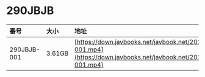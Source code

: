 # 290JBJB

| 番号 | 大小 | 地址 |
| :--- | :--- | :--- |
| 290JBJB-001 | 3.61GB | [https://down.javbooks.net/javbook.net/2020/06/27/290JBJB-001.mp4](https://down.javbooks.net/javbook.net/2020/06/27/290JBJB-001.mp4) |

